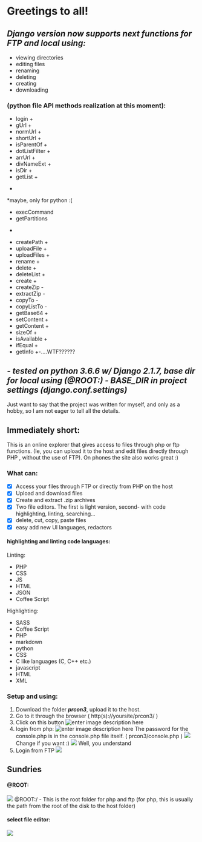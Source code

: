
# Greetings to all!

## ***Django version now supports next functions for FTP and local using:***
 - viewing directories
 - editing files
 - renaming 
 - deleting
 - creating
 - downloading
 
 ### (python file API methods realization at this moment):
 - login +
 - gUrl +
 - normUrl +
 - shortUrl +
 - isParentOf +
 - dotListFilter +
 - arrUrl +
 - divNameExt +
 - isDir +
 - getList +

*
*maybe, only for python :(
  - execCommand 
  - getPartitions
*

 - createPath +
 - uploadFile +
 - uploadFiles +
 - rename +
 - delete +
 - deleteList +
 - create +
 - createZip -
 - extractZip -
 - copyTo -
 - copyListTo -
 - getBase64 +
 - setContent +
 - getContent +
 - sizeOf +
 - isAvailable +
 - ifEqual +
 - getInfo +-....WTF??????
## ***- tested on python 3.6.6 w/ Django 2.1.7, base dir for local using (@ROOT:) - BASE_DIR in project settings (django.conf.settings)***


Just want to say that the project was written for myself, and only as a hobby, so I am not eager to tell all the details.

## Immediately short:
This is an online explorer that gives access to files through php or ftp functions.
(Ie, you can upload it to the host and edit files directly through PHP , without the use of FTP).
On phones the site also works great :)
### What can:

 - [x] Access your files through FTP or directly from PHP on the host
 - [x] Upload and download files
 - [x] Create and extract .zip archives
 - [x] Two file editors. The first is light version, second- with code highlighting, linting, searching...
 - [x] delete, cut, copy, paste files
 - [x] easy add new UI languages, redactors

#### highlighting and linting code languages:
Linting:

 - PHP
 - CSS
 - JS
 - HTML
 - JSON
 - Coffee Script

Highlighting:

 - SASS
 - Coffee Script
 - PHP
 - markdown
 - python
 - CSS
 - C like languages (C, C++ etc.)
 - javascript
 - HTML
 - XML

### Setup and using:
1. Download the folder ***prcon3***, upload it to the host.
2. Go to it through the browser ( http(s)://yoursite/prcon3/ )
3. Click on this button 
![enter image description here](https://i.ibb.co/RDGzDhj/image.png)
4. login from php:
![enter image description here](https://i.ibb.co/wr1C97T/image.png)
The password for the console.php is in the console.php file itself.
( prcon3/console.php )
![
](https://i.ibb.co/0VxrBSb/image.png)
Change if you want :)
![
](https://i.ibb.co/7G8gB2t/image.png)
Well, you understand
5. Login from FTP
![
](https://i.ibb.co/KhDsPsH/image.png)
## Sundries
#### @ROOT:
![
](https://i.ibb.co/8BPJW70/image.png)
@ROOT:/ - This is the root folder for php and ftp (for php, this is usually the path from the root of the disk to the host folder)

#### select file editor:
![
](https://i.ibb.co/HrWDNcj/image.png)
